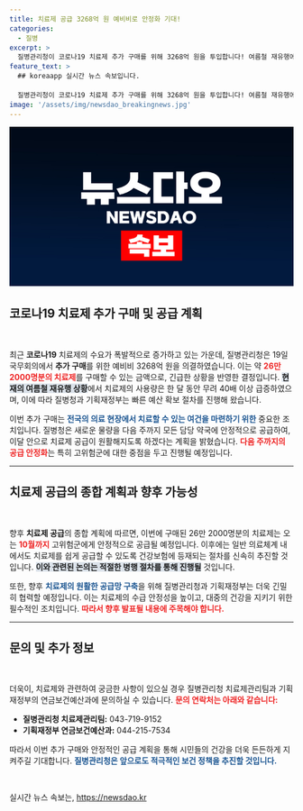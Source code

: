 ```yaml
---
title: 치료제 공급 3268억 원 예비비로 안정화 기대!
categories:
  - 질병
excerpt: >
  질병관리청이 코로나19 치료제 추가 구매를 위해 3268억 원을 투입합니다! 여름철 재유행에 따른 치료제 수급 안정화 계획과 고위험군 집중 공급 소식, 클릭해서 확인하세요!
feature_text: >
  ## koreaapp 실시간 뉴스 속보입니다.

  질병관리청이 코로나19 치료제 추가 구매를 위해 3268억 원을 투입합니다! 여름철 재유행에 따른 치료제 수급 안정화 계획과 고위험군 집중 공급 소식, 클릭해서 확인하세요!
image: '/assets/img/newsdao_breakingnews.jpg'
---
```


<p><img src="/assets/img/newsdao_breakingnews.jpg" alt="koreaapp 속보" /></p>

<h2 data-ke-size="size26">코로나19 치료제 추가 구매 및 공급 계획</h2>

<p data-ke-size="size16">&nbsp;</p>

<p data-ke-size="size16">최근 <b>코로나19</b> 치료제의 수요가 폭발적으로 증가하고 있는 가운데, 질병관리청은 19일 국무회의에서 <b>추가 구매</b>를 위한 예비비 3268억 원을 의결하였습니다. 이는 약 <b><span style="color: #ee2323;">26만 2000명분의 치료제</span></b>를 구매할 수 있는 금액으로, 긴급한 상황을 반영한 결정입니다. <b><span style="background-color: #21538527;">현재의 여름철 재유행 상황</span></b>에서 치료제의 사용량은 한 달 동안 무려 40배 이상 급증하였으며, 이에 따라 질병청과 기획재정부는 빠른 예산 확보 절차를 진행해 왔습니다.</p>

<p data-ke-size="size16">이번 추가 구매는 <b><span style="color: #1a5490;">전국의 의료 현장에서 치료할 수 있는 여건을 마련하기 위한</span></b> 중요한 조치입니다. 질병청은 새로운 물량을 다음 주까지 모든 담당 약국에 안정적으로 공급하여, 이달 안으로 치료제 공급이 원활해지도록 하겠다는 계획을 밝혔습니다. <b><span style="color: #ee2323;">다음 주까지의 공급 안정화</span></b>는 특히 고위험군에 대한 중점을 두고 진행될 예정입니다.</p>

<hr>

<h2 data-ke-size="size26">치료제 공급의 종합 계획과 향후 가능성</h2>

<p data-ke-size="size16">&nbsp;</p>

<p data-ke-size="size16">향후 <b>치료제 공급</b>의 종합 계획에 따르면, 이번에 구매된 26만 2000명분의 치료제는 오는 <b><span style="color: #ee2323;">10월까지</span></b> 고위험군에게 안정적으로 공급될 예정입니다. 이후에는 일반 의료체계 내에서도 치료제를 쉽게 공급할 수 있도록 건강보험에 등재되는 절차를 신속히 추진할 것입니다. <b><span style="background-color: #21538527;">이와 관련된 논의는 적절한 병행 절차를 통해 진행될</span></b> 것입니다.</p>

<p data-ke-size="size16">또한, 향후 <b><span style="color: #1a5490;">치료제의 원활한 공급망 구축</span></b>을 위해 질병관리청과 기획재정부는 더욱 긴밀히 협력할 예정입니다. 이는 치료제의 수급 안정성을 높이고, 대중의 건강을 지키기 위한 필수적인 조치입니다. <b><span style="color: #ee2323;">따라서 향후 발표될 내용에 주목해야 합니다.</span></b></p>

<hr>

<h2 data-ke-size="size26">문의 및 추가 정보</h2>

<p data-ke-size="size16">&nbsp;</p>

<p data-ke-size="size16">더욱이, 치료제와 관련하여 궁금한 사항이 있으실 경우 질병관리청 치료제관리팀과 기획재정부의 연금보건예산과에 문의하실 수 있습니다. <b><span style="color: #ee2323;">문의 연락처는 아래와 같습니다:</span></b></p>

<ul>
    <li><b>질병관리청 치료제관리팀:</b> 043-719-9152</li>
    <li><b>기획재정부 연금보건예산과:</b> 044-215-7534</li>
</ul> 

<p data-ke-size="size16">따라서 이번 추가 구매와 안정적인 공급 계획을 통해 시민들의 건강을 더욱 든든하게 지켜주길 기대합니다. <b><span style="color: #1a5490;">질병관리청은 앞으로도 적극적인 보건 정책을 추진할 것입니다.</span></b></p>

<p data-ke-size="size16">&nbsp;</p>
실시간 뉴스 속보는, <a href="https://newsdao.kr" rel="dofollow">https://newsdao.kr</a>


